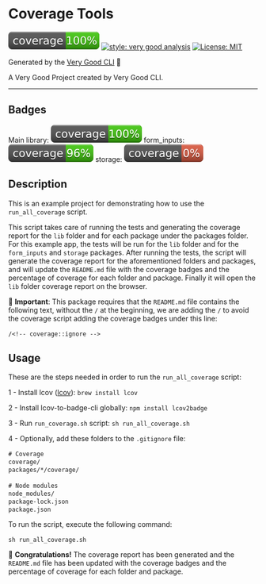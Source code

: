 # Coverage Tools

![coverage][coverage_badge]
[![style: very good analysis][very_good_analysis_badge]][very_good_analysis_link]
[![License: MIT][license_badge]][license_link]

Generated by the [Very Good CLI][very_good_cli_link] 🤖

A Very Good Project created by Very Good CLI.

---

## Badges
<!-- coverage:ignore -->
Main library: <img src="./coverage_badge.svg" alt="Main Library Coverage">
form_inputs: <img src="packages/form_inputs/coverage_badge.svg" alt="form_inputs Coverage">
storage: <img src="packages/storage/coverage_badge.svg" alt="storage Coverage">


## Description

This is an example project for demonstrating how to use the `run_all_coverage` script.

This script takes care of running the tests and generating the coverage report for the `lib` folder and for each package under the packages folder.
For this example app, the tests will be run for the `lib` folder and for the `form_inputs` and `storage` packages.
After running the tests, the script will generate the coverage report for the aforementioned folders and packages, and will update the `README.md` file with the coverage badges and the percentage of coverage for each folder and package.
Finally it will open the `lib` folder coverage report on the browser.

:red_circle: **Important**: This package requires that the `README.md` file contains the following text, without the `/` at the beginning, we are adding the `/` to avoid the coverage script adding the coverage badges under this line:
```
/<!-- coverage::ignore -->
```


## Usage
These are the steps needed in order to run the `run_all_coverage` script:

1 - Install lcov ([lcov](https://github.com/linux-test-project/lcov)):
```brew install lcov```

2 - Install lcov-to-badge-cli globally:
```npm install lcov2badge```

3 - Run `run_coverage.sh` script:
```sh run_all_coverage.sh```

4 - Optionally, add these folders to the `.gitignore` file:
```
# Coverage
coverage/
packages/*/coverage/

# Node modules
node_modules/
package-lock.json
package.json
```

To run the script, execute the following command:
```
sh run_all_coverage.sh
```

:tada: **Congratulations!** The coverage report has been generated and the `README.md` file has been updated with the coverage badges and the percentage of coverage for each folder and package.


[coverage_badge]: coverage_badge.svg
[flutter_localizations_link]: https://api.flutter.dev/flutter/flutter_localizations/flutter_localizations-library.html
[internationalization_link]: https://flutter.dev/docs/development/accessibility-and-localization/internationalization
[license_badge]: https://img.shields.io/badge/license-MIT-blue.svg
[license_link]: https://opensource.org/licenses/MIT
[very_good_analysis_badge]: https://img.shields.io/badge/style-very_good_analysis-B22C89.svg
[very_good_analysis_link]: https://pub.dev/packages/very_good_analysis
[very_good_cli_link]: https://github.com/VeryGoodOpenSource/very_good_cli
